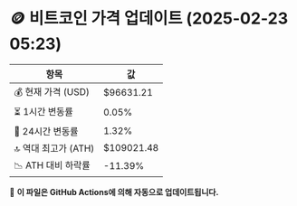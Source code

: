 # 🪙 비트코인 가격 업데이트 (2025-02-23 05:23)

| 항목                | 값 |
|--------------------|----------------|
| 💰 현재 가격 (USD) | $96631.21 |
| ⏳ 1시간 변동률    | 0.05% |
| 📆 24시간 변동률   | 1.32% |
| 🔝 역대 최고가 (ATH) | $109021.48 |
| 📉 ATH 대비 하락률 | -11.39% |

🔄 **이 파일은 GitHub Actions에 의해 자동으로 업데이트됩니다.**
